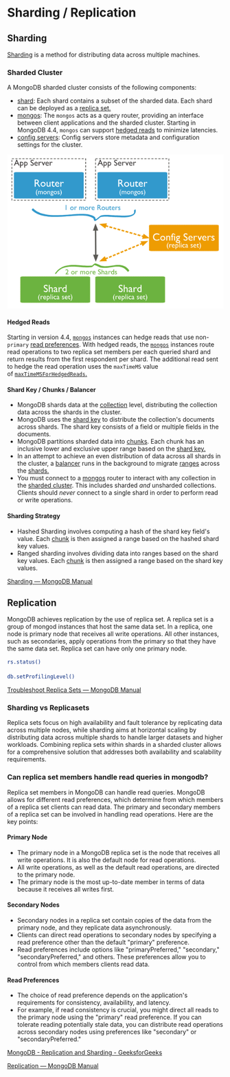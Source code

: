 # Sharding / Replication

## Sharding

[Sharding](https://www.mongodb.com/docs/manual/reference/glossary/#std-term-sharding) is a method for distributing data across multiple machines.

### Sharded Cluster

A MongoDB sharded cluster consists of the following components:

- [shard](https://www.mongodb.com/docs/manual/core/sharded-cluster-shards/#std-label-shards-concepts): Each shard contains a subset of the sharded data. Each shard can be deployed as a [replica set.](https://www.mongodb.com/docs/manual/reference/glossary/#std-term-replica-set)
- [mongos](https://www.mongodb.com/docs/manual/core/sharded-cluster-query-router/): The `mongos` acts as a query router, providing an interface between client applications and the sharded cluster. Starting in MongoDB 4.4, `mongos` can support [hedged reads](https://www.mongodb.com/docs/manual/core/sharded-cluster-query-router/#std-label-mongos-hedged-reads) to minimize latencies.
- [config servers](https://www.mongodb.com/docs/manual/core/sharded-cluster-config-servers/#std-label-sharding-config-server): Config servers store metadata and configuration settings for the cluster.

![shared cluster](../../../media/Pasted%20image%2020240112181858.png)

#### Hedged Reads

Starting in version 4.4, [`mongos`](https://www.mongodb.com/docs/manual/reference/program/mongos/#mongodb-binary-bin.mongos) instances can hedge reads that use non-`primary` [read preferences](https://www.mongodb.com/docs/manual/core/read-preference/). With hedged reads, the [`mongos`](https://www.mongodb.com/docs/manual/reference/program/mongos/#mongodb-binary-bin.mongos) instances route read operations to two replica set members per each queried shard and return results from the first respondent per shard. The additional read sent to hedge the read operation uses the `maxTimeMS` value of [`maxTimeMSForHedgedReads`.](https://www.mongodb.com/docs/manual/reference/parameters/#mongodb-parameter-param.maxTimeMSForHedgedReads)

#### Shard Key / Chunks / Balancer

- MongoDB shards data at the [collection](https://www.mongodb.com/docs/manual/reference/glossary/#std-term-collection) level, distributing the collection data across the shards in the cluster.
- MongoDB uses the [shard key](https://www.mongodb.com/docs/manual/core/sharding-shard-key/#std-label-sharding-shard-key) to distribute the collection's documents across shards. The shard key consists of a field or multiple fields in the documents.
- MongoDB partitions sharded data into [chunks](https://www.mongodb.com/docs/manual/reference/glossary/#std-term-chunk). Each chunk has an inclusive lower and exclusive upper range based on the [shard key.](https://www.mongodb.com/docs/manual/reference/glossary/#std-term-shard-key)
- In an attempt to achieve an even distribution of data across all shards in the cluster, a [balancer](https://www.mongodb.com/docs/manual/core/sharding-balancer-administration/#std-label-sharding-balancing) runs in the background to migrate [ranges](https://www.mongodb.com/docs/manual/reference/glossary/#std-term-range) across the [shards.](https://www.mongodb.com/docs/manual/reference/glossary/#std-term-shard)
- You must connect to a [mongos](https://www.mongodb.com/docs/manual/reference/glossary/#std-term-mongos) router to interact with any collection in the [sharded cluster](https://www.mongodb.com/docs/manual/reference/glossary/#std-term-sharded-cluster). This includes sharded _and_ unsharded collections. Clients should _never_ connect to a single shard in order to perform read or write operations.

#### Sharding Strategy

- Hashed Sharding involves computing a hash of the shard key field's value. Each [chunk](https://www.mongodb.com/docs/manual/reference/glossary/#std-term-chunk) is then assigned a range based on the hashed shard key values.
- Ranged sharding involves dividing data into ranges based on the shard key values. Each [chunk](https://www.mongodb.com/docs/manual/reference/glossary/#std-term-chunk) is then assigned a range based on the shard key values.

[Sharding — MongoDB Manual](https://www.mongodb.com/docs/manual/sharding/)

## Replication

MongoDB achieves replication by the use of replica set. A replica set is a group of mongod instances that host the same data set. In a replica, one node is primary node that receives all write operations. All other instances, such as secondaries, apply operations from the primary so that they have the same data set. Replica set can have only one primary node.

```bash
rs.status()

db.setProfilingLevel()
```

[Troubleshoot Replica Sets — MongoDB Manual](https://www.mongodb.com/docs/manual/tutorial/troubleshoot-replica-sets)

### Sharding vs Replicasets

Replica sets focus on high availability and fault tolerance by replicating data across multiple nodes, while sharding aims at horizontal scaling by distributing data across multiple shards to handle larger datasets and higher workloads. Combining replica sets within shards in a sharded cluster allows for a comprehensive solution that addresses both availability and scalability requirements.

### Can replica set members handle read queries in mongodb?

Replica set members in MongoDB can handle read queries. MongoDB allows for different read preferences, which determine from which members of a replica set clients can read data. The primary and secondary members of a replica set can be involved in handling read operations. Here are the key points:

#### Primary Node

- The primary node in a MongoDB replica set is the node that receives all write operations. It is also the default node for read operations.
- All write operations, as well as the default read operations, are directed to the primary node.
- The primary node is the most up-to-date member in terms of data because it receives all writes first.

#### Secondary Nodes

- Secondary nodes in a replica set contain copies of the data from the primary node, and they replicate data asynchronously.
- Clients can direct read operations to secondary nodes by specifying a read preference other than the default "primary" preference.
- Read preferences include options like "primaryPreferred," "secondary," "secondaryPreferred," and others. These preferences allow you to control from which members clients read data.

#### Read Preferences

- The choice of read preference depends on the application's requirements for consistency, availability, and latency.
- For example, if read consistency is crucial, you might direct all reads to the primary node using the "primary" read preference. If you can tolerate reading potentially stale data, you can distribute read operations across secondary nodes using preferences like "secondary" or "secondaryPreferred."

[MongoDB - Replication and Sharding - GeeksforGeeks](https://www.geeksforgeeks.org/mongodb-replication-and-sharding/)

[Replication — MongoDB Manual](https://www.mongodb.com/docs/manual/replication/)
